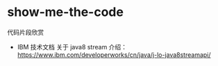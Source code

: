 # show-me-the-code
代码片段欣赏

- IBM 技术文档 关于 java8 stream 介绍：
https://www.ibm.com/developerworks/cn/java/j-lo-java8streamapi/